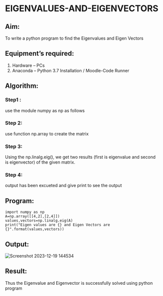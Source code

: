 # EIGENVALUES-AND-EIGENVECTORS
## Aim:
To write a python program to find the Eigenvalues and Eigen Vectors
## Equipment’s required:
1. 	Hardware – PCs
2. 	Anaconda – Python 3.7 Installation / Moodle-Code Runner
## Algorithm:
### Step1 : 
use the module numpy as np as follows
### Step 2:
use function np.array to create the matrix
### Step 3:
Using the np.linalg.eig(),  we get two results (first is eigenvalue and second is eigenvector) of the given matrix.
### Step 4: 
output has been excueted and give print to see the output

## Program:
```
import numpy as np
A=np.array([[4,2],[2,4]])
values,vectors=np.linalg.eig(A)
print("Eigen values are {} and Eigen Vectors are {}".format(values,vectors))
```

## Output:
![Screenshot 2023-12-19 144534](https://github.com/franklinraj/EIGENVALUES-AND-EIGENVECTORS/assets/148993740/adcd49c7-2745-4ca0-8b3a-368b77582ccf)


## Result:
Thus the Eigenvalue and Eigenvector is successfully solved using python program
